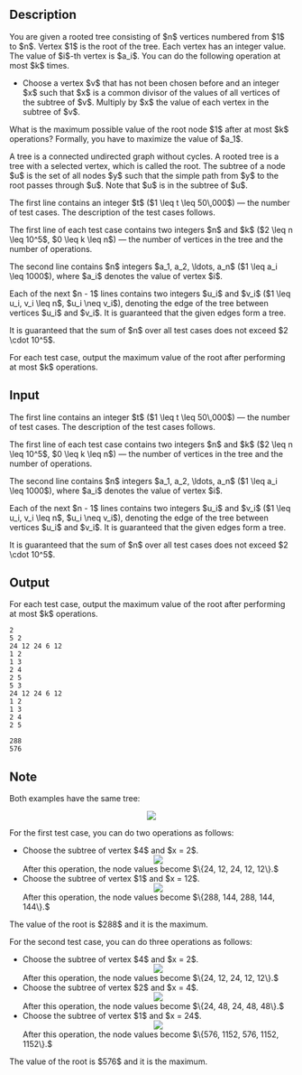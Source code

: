 ## Description

<div><p>You are given a rooted tree consisting of $n$ vertices numbered from $1$ to $n$. Vertex $1$ is the root of the tree. Each vertex has an integer value. The value of $i$-th vertex is $a_i$. You can do the following operation at most $k$ times.</p><ul> <li> Choose a vertex $v$ <span class="tex-font-style-bf">that has not been chosen before</span> and an integer $x$ such that $x$ is a common divisor of the values of all vertices of the subtree of $v$. Multiply by $x$ the value of each vertex in the subtree of $v$. </li></ul><p>What is the maximum possible value of the root node $1$ after at most $k$ operations? Formally, you have to maximize the value of $a_1$.</p><p>A tree is a connected undirected graph without cycles. A rooted tree is a tree with a selected vertex, which is called the root. The subtree of a node $u$ is the set of all nodes $y$ such that the simple path from $y$ to the root passes through $u$. Note that $u$ is in the subtree of $u$.</p></div><div class="input-specification"><p>The first line contains an integer $t$ ($1 \leq t \leq 50\,000$)&nbsp;— the number of test cases. The description of the test cases follows.</p><p>The first line of each test case contains two integers $n$ and $k$ ($2 \leq n \leq 10^5$, $0 \leq k \leq n$)&nbsp;— the number of vertices in the tree and the number of operations.</p><p>The second line contains $n$ integers $a_1, a_2, \ldots, a_n$ ($1 \leq a_i \leq 1000$), where $a_i$ denotes the value of vertex $i$.</p><p>Each of the next $n - 1$ lines contains two integers $u_i$ and $v_i$ ($1 \leq u_i, v_i \leq n$, $u_i \neq v_i$), denoting the edge of the tree between vertices $u_i$ and $v_i$. It is guaranteed that the given edges form a tree.</p><p>It is guaranteed that the sum of $n$ over all test cases does not exceed $2 \cdot 10^5$.</p></div><div class="output-specification"><p>For each test case, output the maximum value of the root after performing at most $k$ operations.</p></div>

## Input

<p>The first line contains an integer $t$ ($1 \leq t \leq 50\,000$)&nbsp;— the number of test cases. The description of the test cases follows.</p><p>The first line of each test case contains two integers $n$ and $k$ ($2 \leq n \leq 10^5$, $0 \leq k \leq n$)&nbsp;— the number of vertices in the tree and the number of operations.</p><p>The second line contains $n$ integers $a_1, a_2, \ldots, a_n$ ($1 \leq a_i \leq 1000$), where $a_i$ denotes the value of vertex $i$.</p><p>Each of the next $n - 1$ lines contains two integers $u_i$ and $v_i$ ($1 \leq u_i, v_i \leq n$, $u_i \neq v_i$), denoting the edge of the tree between vertices $u_i$ and $v_i$. It is guaranteed that the given edges form a tree.</p><p>It is guaranteed that the sum of $n$ over all test cases does not exceed $2 \cdot 10^5$.</p>

## Output

<p>For each test case, output the maximum value of the root after performing at most $k$ operations.</p>





```input1|2,3,4,5,6,7
2
5 2
24 12 24 6 12
1 2
1 3
2 4
2 5
5 3
24 12 24 6 12
1 2
1 3
2 4
2 5
```




```output1
288
576
```



## Note

<p>Both examples have the same tree:</p><center> <img class="tex-graphics" src="file://dM3oDUly.png" style="max-width: 100.0%;max-height: 100.0%;"> </center><p>For the first test case, you can do two operations as follows: </p><ul> <li> Choose the subtree of vertex $4$ and $x = 2$. <center> <img class="tex-graphics" src="file://kDhsdtGh.png" style="max-width: 100.0%;max-height: 100.0%;"> </center> After this operation, the node values become $\{24, 12, 24, 12, 12\}.$ </li><li> Choose the subtree of vertex $1$ and $x = 12$. <center> <img class="tex-graphics" src="file://qpouxLO1.png" style="max-width: 100.0%;max-height: 100.0%;"> </center> After this operation, the node values become $\{288, 144, 288, 144, 144\}.$ </li></ul> The value of the root is $288$ and it is the maximum.<p>For the second test case, you can do three operations as follows: </p><ul> <li> Choose the subtree of vertex $4$ and $x = 2$. <center> <img class="tex-graphics" src="file://hvAeJKZQ.png" style="max-width: 100.0%;max-height: 100.0%;"> </center> After this operation, the node values become $\{24, 12, 24, 12, 12\}.$ </li><li> Choose the subtree of vertex $2$ and $x = 4$. <center> <img class="tex-graphics" src="file://uj3vxN7k.png" style="max-width: 100.0%;max-height: 100.0%;"> </center> After this operation, the node values become $\{24, 48, 24, 48, 48\}.$ </li><li> Choose the subtree of vertex $1$ and $x = 24$. <center> <img class="tex-graphics" src="file://T8jiBEZg.png" style="max-width: 100.0%;max-height: 100.0%;"> </center> After this operation, the node values become $\{576, 1152, 576, 1152, 1152\}.$ </li></ul> The value of the root is $576$ and it is the maximum.
